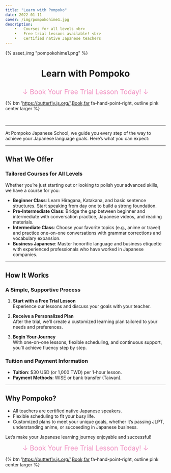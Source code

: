 ```yaml
---
title: "Learn with Pompoko"
date: 2022-01-11
cover: /img/pompokohime1.jpg
description: 	
    •	Courses for all levels <br>
    •	Free trial lessons available! <br>
    •	Certified native Japanese teachers 
---
```


<style>
  .custom-title {
    text-align: center;
  }
</style>

{% asset_img "pompokohime1.png" %}

# <p class="custom-title">Learn with Pompoko</p>

<p class="custom-title"><span style="font-size: 150%; color: #F08FC0; ">↓ Book Your Free Trial Lesson Today! ↓</span></p>

{% btn 'https://butterfly.js.org/',Book,far fa-hand-point-right, outline pink center larger %}

<br>

---

At Pompoko Japanese School, we guide you every step of the way to achieve your Japanese language goals. Here’s what you can expect:

---

## **What We Offer**

### Tailored Courses for All Levels
Whether you’re just starting out or looking to polish your advanced skills, we have a course for you:
- **Beginner Class**: Learn Hiragana, Katakana, and basic sentence structures. Start speaking from day one to build a strong foundation.
- **Pre-Intermediate Class**: Bridge the gap between beginner and intermediate with conversation practice, Japanese videos, and reading materials.
- **Intermediate Class**: Choose your favorite topics (e.g., anime or travel) and practice one-on-one conversations with grammar corrections and vocabulary expansion.
- **Business Japanese**: Master honorific language and business etiquette with experienced professionals who have worked in Japanese companies.

---

## **How It Works**

### A Simple, Supportive Process
1. **Start with a Free Trial Lesson**  
   Experience our lessons and discuss your goals with your teacher.

2. **Receive a Personalized Plan**  
   After the trial, we’ll create a customized learning plan tailored to your needs and preferences.

3. **Begin Your Journey**  
   With one-on-one lessons, flexible scheduling, and continuous support, you’ll achieve fluency step by step.

### Tuition and Payment Information
- **Tuition**: $30 USD (or 1,000 TWD) per 1-hour lesson.
- **Payment Methods**: WISE or bank transfer (Taiwan).

---

## **Why Pompoko?**

- All teachers are certified native Japanese speakers.  
- Flexible scheduling to fit your busy life.  
- Customized plans to meet your unique goals, whether it’s passing JLPT, understanding anime, or succeeding in Japanese business.  

Let’s make your Japanese learning journey enjoyable and successful!

<p class="custom-title"><span style="font-size: 150%; color: #F08FC0; ">↓ Book Your Free Trial Lesson Today! ↓</span></p>

{% btn 'https://butterfly.js.org/',Book,far fa-hand-point-right, outline pink center larger %}



